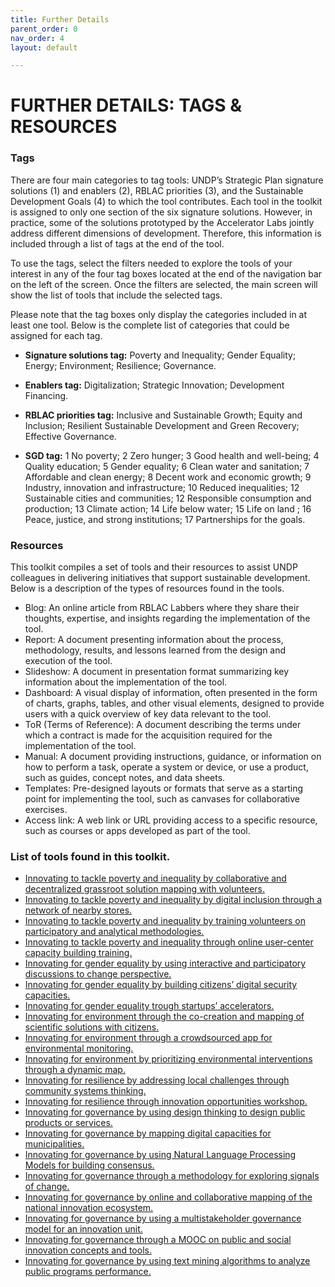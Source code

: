 ```yaml
---
title: Further Details
parent_order: 0
nav_order: 4
layout: default

---
```


# FURTHER DETAILS: TAGS & RESOURCES

### Tags

There are four main categories to tag tools: UNDP’s Strategic Plan signature solutions (1) and enablers (2), RBLAC priorities (3), and the Sustainable Development Goals (4) to which the tool contributes. Each tool in the toolkit is assigned to only one section of the six signature solutions. However, in practice, some of the solutions prototyped by the Accelerator Labs jointly address different dimensions of development. Therefore, this information is included through a list of tags at the end of the tool.

To use the tags, select the filters needed to explore the tools of your interest in any of the four tag boxes located at the end of the navigation bar on the left of the screen. Once the filters are selected, the main screen will show the list of tools that include the selected tags.

Please note that the tag boxes only display the categories included in at least one tool. Below is the complete list of categories that could be assigned for each tag.

- **Signature solutions tag:** Poverty and Inequality; Gender Equality; Energy; Environment; Resilience; Governance.  

- **Enablers tag:** Digitalization; Strategic Innovation; Development Financing. 

- **RBLAC priorities tag:** Inclusive and Sustainable Growth; Equity and Inclusion; Resilient Sustainable Development and Green Recovery; Effective Governance.

- **SGD tag:** 1 No poverty; 2 Zero hunger; 3 Good health and well-being; 4 Quality education;  5 Gender equality;  6 Clean water and sanitation; 7 Affordable and clean energy; 8 Decent work and economic growth; 9 Industry, innovation and infrastructure; 10 Reduced inequalities; 12 Sustainable cities and communities; 12 Responsible consumption and production; 13 Climate action; 14 Life below water; 15 Life on land ; 16 Peace, justice, and strong institutions; 17 Partnerships for the goals.

### Resources

This toolkit compiles a set of tools and their resources to assist UNDP colleagues in delivering initiatives that support sustainable development. Below is a description of the types of resources found in the tools.

- Blog: An online article from RBLAC Labbers where they share their thoughts, expertise, and insights regarding the implementation of the tool.
- Report: A document presenting information about the process, methodology, results, and lessons learned from the design and execution of the tool.
- Slideshow: A document in presentation format summarizing key information about the implementation of the tool.
- Dashboard: A visual display of information, often presented in the form of charts, graphs, tables, and other visual elements, designed to provide users with a quick overview of key data relevant to the tool.
- ToR (Terms of Reference): A document describing the terms under which a contract is made for the acquisition required for the implementation of the tool.
- Manual: A document providing instructions, guidance, or information on how to perform a task, operate a system or device, or use a product, such as guides, concept notes, and data sheets.
- Templates: Pre-designed layouts or formats that serve as a starting point for implementing the tool, such as canvases for collaborative exercises.
- Access link: A web link or URL providing access to a specific resource, such as courses or apps developed as part of the tool.


### List of tools found in this toolkit. 

-	[Innovating to tackle poverty and inequality by collaborative and decentralized grassroot solution mapping with volunteers.](https://undp-accelerator-labs.github.io/Innovation-Toolkit-for-UNDP-Signature-Solutions/1.Poverty/1.1%20VolunteerMapping.html)
-	[Innovating to tackle poverty and inequality by digital inclusion through a network of nearby stores.](https://undp-accelerator-labs.github.io/Innovation-Toolkit-for-UNDP-Signature-Solutions/1.Poverty/1.2%20DigitalInclusionStores.html)
-	[Innovating to tackle poverty and inequality by training volunteers on participatory and analytical methodologies.](https://undp-accelerator-labs.github.io/Innovation-Toolkit-for-UNDP-Signature-Solutions/1.Poverty/1.3%20VolunteersGuide.html)
-	[Innovating to tackle poverty and inequality through online user-center capacity building training.](https://undp-accelerator-labs.github.io/Innovation-Toolkit-for-UNDP-Signature-Solutions/1.Poverty/1.4%20CapacitiesBuilding.html)
-	[Innovating for gender equality by using interactive and participatory discussions to change perspective.](https://undp-accelerator-labs.github.io/Innovation-Toolkit-for-UNDP-Signature-Solutions/2.Gender/2.1%20ParticipatoryPerspective.html)
-	[Innovating for gender equality by building citizens’ digital security capacities.](https://undp-accelerator-labs.github.io/Innovation-Toolkit-for-UNDP-Signature-Solutions/2.Gender/2.2%20DigSecurityMOOC.html)
-	[Innovating for gender equality trough startups’ accelerators.](https://undp-accelerator-labs.github.io/Innovation-Toolkit-for-UNDP-Signature-Solutions/2.Gender/2.3%20AcceleratorFI.html)
-	[Innovating for environment through the co-creation and mapping of scientific solutions with citizens.](https://undp-accelerator-labs.github.io/Innovation-Toolkit-for-UNDP-Signature-Solutions/4.Environment/4.1%20ScienceMap.html)
-	[Innovating for environment through a crowdsourced app for environmental monitoring.](https://undp-accelerator-labs.github.io/Innovation-Toolkit-for-UNDP-Signature-Solutions/4.Environment/4.2%20EnviromentMonitoringApp.html)
-	[Innovating for environment by prioritizing environmental interventions through a dynamic map.](https://undp-accelerator-labs.github.io/Innovation-Toolkit-for-UNDP-Signature-Solutions/4.Environment/4.3%20InterventionMap.html)
-	[Innovating for resilience by addressing local challenges through community systems thinking.](https://undp-accelerator-labs.github.io/Innovation-Toolkit-for-UNDP-Signature-Solutions/5.Resilience/5.1%20CommunitySysThinking.html)
-	[Innovating for resilience through innovation opportunities workshop.](https://undp-accelerator-labs.github.io/Innovation-Toolkit-for-UNDP-Signature-Solutions/5.Resilience/5.2%20InnovationWorkshop.html)
-	[Innovating for governance by using design thinking to design public products or services.](https://undp-accelerator-labs.github.io/Innovation-Toolkit-for-UNDP-Signature-Solutions/6.Governance/6.1%20PublicServicesDT.html)
-	[Innovating for governance by mapping digital capacities for municipalities.](https://undp-accelerator-labs.github.io/Innovation-Toolkit-for-UNDP-Signature-Solutions/6.Governance/6.2%20DigitalMunicipalMap.html)
-	[Innovating for governance by using Natural Language Processing Models for building consensus.](https://undp-accelerator-labs.github.io/Innovation-Toolkit-for-UNDP-Signature-Solutions/6.Governance/6.3%20NLPForConsensus.html)
-	[Innovating for governance through a methodology for exploring signals of change.](https://undp-accelerator-labs.github.io/Innovation-Toolkit-for-UNDP-Signature-Solutions/6.Governance/6.4%20ExploringMethology.html)
-	[Innovating for governance by online and collaborative mapping of the national innovation ecosystem.](https://undp-accelerator-labs.github.io/Innovation-Toolkit-for-UNDP-Signature-Solutions/6.Governance/6.5.%20CollaborativeMapping.html)
-	[Innovating for governance by using a multistakeholder governance model for an innovation unit.](https://undp-accelerator-labs.github.io/Innovation-Toolkit-for-UNDP-Signature-Solutions/6.Governance/6.6.%20GovModel.html)
-	[Innovating for governance through a MOOC on public and social innovation concepts and tools.](https://undp-accelerator-labs.github.io/Innovation-Toolkit-for-UNDP-Signature-Solutions/6.Governance/6.7%20InnovationMOOC.html)
-	[Innovating for governance by using text mining algorithms to analyze public programs performance.](https://undp-accelerator-labs.github.io/Innovation-Toolkit-for-UNDP-Signature-Solutions/6.Governance/6.8%20TextMiningPerformance.html)
